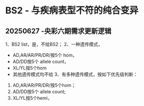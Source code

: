 # BS2 - 与疾病表型不符的纯合变异

##  20250627 -央彩六期需求更新逻辑
1、BS2 list，是，不给BS2；
2、一种遗传模式，
  - AD,AR/AR/PR/DR/按5个 hom，
  - AD/DD按5个 allele count，
  - XL/YL按5个hom
  - 其他遗传模式均不给
3、有多种遗传模式，按如下优先级判断：
  1. AD,AR/AR/PR/DR/按5个hom；
  2. AD/DD按5个 allele count;
  3. XL/YL按5个hemi，
